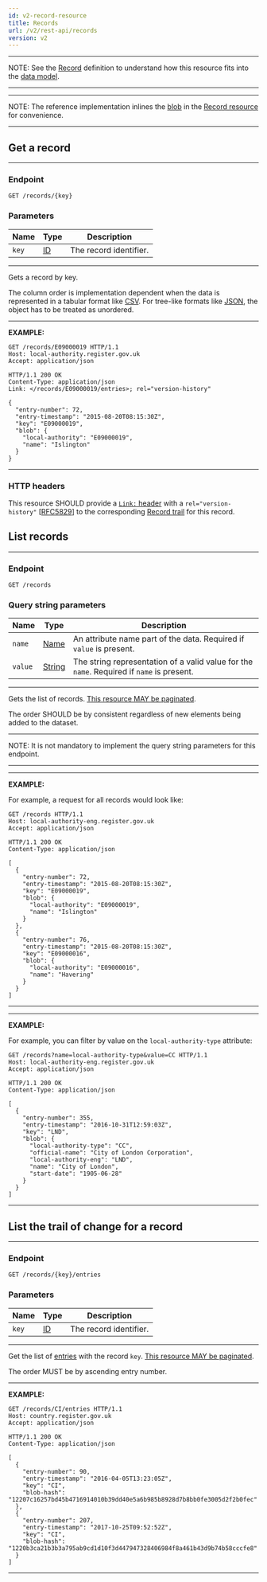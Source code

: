 ```yaml
---
id: v2-record-resource
title: Records
url: /v2/rest-api/records
version: v2
---
```


***
NOTE: See the [Record](/v2/glossary/record) definition to understand how this
resource fits into the [data model](/v2/data-model).
***

***
NOTE: The reference implementation inlines the [blob](/v2/glossary/blob) in the
[Record resource](/v2/rest-api/records) for convenience.
***

## Get a record

***
### Endpoint

```
GET /records/{key}
```

### Parameters

|Name|Type|Description|
|-|-|-|
|`key`| [ID](/v2/glossary/key#id-type)|The record identifier.|
***

Gets a record by key.

The column order is implementation dependent when the data is represented in a
tabular format like [CSV](/v2/rest-api#csv). For tree-like formats like
[JSON](/v2/rest-api#json), the object has to be treated as unordered.

***
**EXAMPLE:**

```http
GET /records/E09000019 HTTP/1.1
Host: local-authority.register.gov.uk
Accept: application/json
```

```http
HTTP/1.1 200 OK
Content-Type: application/json
Link: </records/E09000019/entries>; rel="version-history"

{
  "entry-number": 72,
  "entry-timestamp": "2015-08-20T08:15:30Z",
  "key": "E09000019",
  "blob": {
    "local-authority": "E09000019",
    "name": "Islington"
  }
}
```
***

### HTTP headers

This resource SHOULD provide a [`Link:` header](@rfc8288) with a
`rel="version-history"` [[RFC5829](@rfc5829)] to the corresponding [Record
trail](#list-the-trail-of-change-for-a-record) for this record.


## List records

***
### Endpoint

```
GET /records
```

### Query string parameters

|Name|Type|Description|
|-|-|-|
|`name`| [Name](/v2/datatypes/name) |An attribute name part of the data. Required if `value` is present.|
|`value`| [String](/v2/datatypes/string) |The string representation of a valid value for the `name`. Required if `name` is present.|
***

Gets the list of records. [This resource MAY be paginated](/v2/rest-api#collection-pagination).

The order SHOULD be by consistent regardless of new elements being added to
the dataset.

***
NOTE: It is not mandatory to implement the query string parameters for this
endpoint.
***

***
**EXAMPLE:**

For example, a request for all records would look like:

```http
GET /records HTTP/1.1
Host: local-authority-eng.register.gov.uk
Accept: application/json
```

```http
HTTP/1.1 200 OK
Content-Type: application/json

[
  {
    "entry-number": 72,
    "entry-timestamp": "2015-08-20T08:15:30Z",
    "key": "E09000019",
    "blob": {
      "local-authority": "E09000019",
      "name": "Islington"
    }
  },
  {
    "entry-number": 76,
    "entry-timestamp": "2015-08-20T08:15:30Z",
    "key": "E09000016",
    "blob": {
      "local-authority": "E09000016",
      "name": "Havering"
    }
  }
]
```
***

***
**EXAMPLE:**

For example, you can filter by value on the `local-authority-type` attribute:

```http
GET /records?name=local-authority-type&value=CC HTTP/1.1
Host: local-authority-eng.register.gov.uk
Accept: application/json
```

```http
HTTP/1.1 200 OK
Content-Type: application/json

[
  {
    "entry-number": 355,
    "entry-timestamp": "2016-10-31T12:59:03Z",
    "key": "LND",
    "blob": {
      "local-authority-type": "CC",
      "official-name": "City of London Corporation",
      "local-authority-eng": "LND",
      "name": "City of London",
      "start-date": "1905-06-28"
    }
  }
]
```
***

## List the trail of change for a record

***
### Endpoint

```
GET /records/{key}/entries
```

### Parameters

|Name|Type|Description|
|-|-|-|
|`key`| [ID](/v2/glossary/key#id-type)|The record identifier.|
***

Get the list of [entries](/v2/glossary/entry) with the record `key`. [This
resource MAY be paginated](/v2/rest-api#collection-pagination).

The order MUST be by ascending entry number.

***
**EXAMPLE:**

```http
GET /records/CI/entries HTTP/1.1
Host: country.register.gov.uk
Accept: application/json
```

```http
HTTP/1.1 200 OK
Content-Type: application/json

[
  {
    "entry-number": 90,
    "entry-timestamp": "2016-04-05T13:23:05Z",
    "key": "CI",
    "blob-hash": "12207c16257bd45b4716914010b39dd40e5a6b985b8928d7b8bb0fe3005d2f2b0fec"
  },
  {
    "entry-number": 207,
    "entry-timestamp": "2017-10-25T09:52:52Z",
    "key": "CI",
    "blob-hash": "1220b3ca21b3b3a795ab9cd1d10f3d447947328406984f8a461b43d9b74b58cccfe8"
  }
]
```
***
